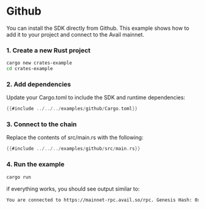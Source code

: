 # Github

You can install the SDK directly from Github. This example shows how to add it
to your project and connect to the Avail mainnet.

### 1. Create a new Rust project

```bash
cargo new crates-example
cd crates-example
```

### 2. Add dependencies

Update your Cargo.toml to include the SDK and runtime dependencies:

<!-- langtabs-start -->

```rust
{{#include ../../../examples/github/Cargo.toml}}
```

<!-- langtabs-end -->

### 3. Connect to the chain

Replace the contents of src/main.rs with the following:

<!-- langtabs-start -->

```rust
{{#include ../../../examples/github/src/main.rs}}
```

<!-- langtabs-end -->

### 4. Run the example

```bash
cargo run
```

if everything works, you should see output similar to:

```txt
You are connected to https://mainnet-rpc.avail.so/rpc. Genesis Hash: 0xb91746b45e0346cc2f815a520b9c6cb4d5c0902af848db0a80f85932d2e8276a
```
